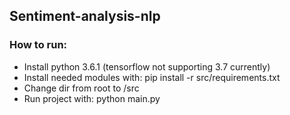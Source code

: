 ## Sentiment-analysis-nlp

### How to run:
* Install python 3.6.1 (tensorflow not supporting 3.7 currently)
* Install needed modules with: pip install -r src/requirements.txt
* Change dir from root to /src
* Run project with: python main.py